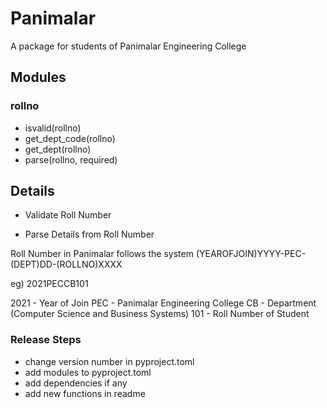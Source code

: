 # Panimalar

A package for students of Panimalar Engineering College

## Modules

### rollno

- isvalid(rollno)
- get_dept_code(rollno)
- get_dept(rollno)
- parse(rollno, required)


## Details

- Validate Roll Number 

- Parse Details from Roll Number

Roll Number in Panimalar follows the system (YEAROFJOIN)YYYY-PEC-(DEPT)DD-(ROLLNO)XXXX

eg) 2021PECCB101

2021 - Year of Join
PEC - Panimalar Engineering College
CB - Department (Computer Science and Business Systems)
101 - Roll Number of Student


### Release Steps

- change version number in pyproject.toml
- add modules to pyproject.toml
- add dependencies if any
- add new functions in readme
